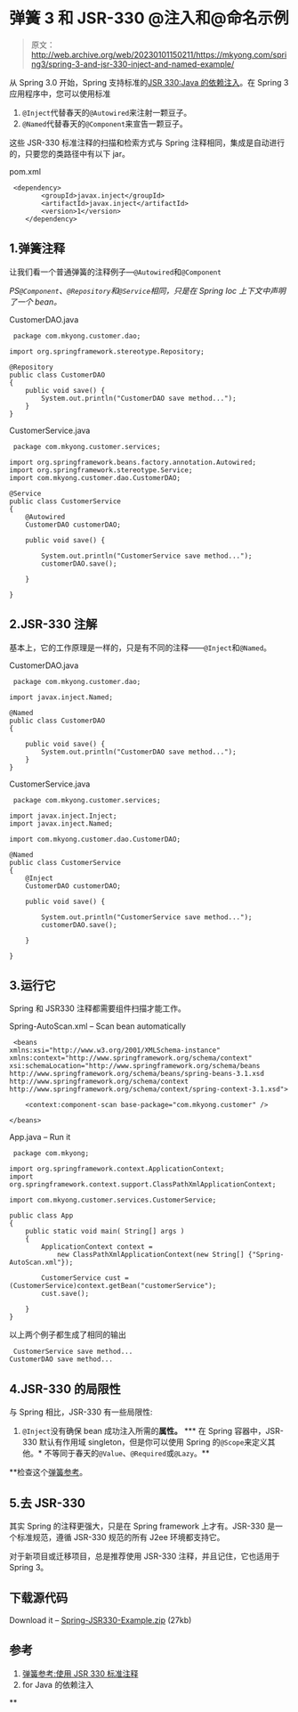 # 弹簧 3 和 JSR-330 @注入和@命名示例

> 原文：<http://web.archive.org/web/20230101150211/https://mkyong.com/spring3/spring-3-and-jsr-330-inject-and-named-example/>

从 Spring 3.0 开始，Spring 支持标准的[JSR 330:Java 的依赖注入](http://web.archive.org/web/20221205171553/https://www.jcp.org/en/jsr/detail?id=330)。在 Spring 3 应用程序中，您可以使用标准

1.  `@Inject`代替春天的`@Autowired`来注射一颗豆子。
2.  `@Named`代替春天的`@Component`来宣告一颗豆子。

这些 JSR-330 标准注释的扫描和检索方式与 Spring 注释相同，集成是自动进行的，只要您的类路径中有以下 jar。

pom.xml

```
 <dependency>
		<groupId>javax.inject</groupId>
		<artifactId>javax.inject</artifactId>
		<version>1</version>
	</dependency> 
```

## 1.弹簧注释

让我们看一个普通弹簧的注释例子—`@Autowired`和`@Component`

*PS`@Component`、`@Repository`和`@Service`相同，只是在 Spring Ioc 上下文中声明了一个 bean。*

CustomerDAO.java

```
 package com.mkyong.customer.dao;

import org.springframework.stereotype.Repository;

@Repository
public class CustomerDAO 
{
	public void save() {
		System.out.println("CustomerDAO save method...");
	}	
} 
```

CustomerService.java

```
 package com.mkyong.customer.services;

import org.springframework.beans.factory.annotation.Autowired;
import org.springframework.stereotype.Service;
import com.mkyong.customer.dao.CustomerDAO;

@Service
public class CustomerService 
{
	@Autowired
	CustomerDAO customerDAO;

	public void save() {

		System.out.println("CustomerService save method...");
		customerDAO.save();

	}

} 
```

## 2.JSR-330 注解

基本上，它的工作原理是一样的，只是有不同的注释——`@Inject`和`@Named`。

CustomerDAO.java

```
 package com.mkyong.customer.dao;

import javax.inject.Named;

@Named
public class CustomerDAO 
{

	public void save() {
		System.out.println("CustomerDAO save method...");
	}	
} 
```

CustomerService.java

```
 package com.mkyong.customer.services;

import javax.inject.Inject;
import javax.inject.Named;

import com.mkyong.customer.dao.CustomerDAO;

@Named
public class CustomerService 
{
	@Inject
	CustomerDAO customerDAO;

	public void save() {

		System.out.println("CustomerService save method...");
		customerDAO.save();

	}

} 
```

## 3.运行它

Spring 和 JSR330 注释都需要组件扫描才能工作。

Spring-AutoScan.xml – Scan bean automatically

```
 <beans 
xmlns:xsi="http://www.w3.org/2001/XMLSchema-instance"
xmlns:context="http://www.springframework.org/schema/context"
xsi:schemaLocation="http://www.springframework.org/schema/beans
http://www.springframework.org/schema/beans/spring-beans-3.1.xsd
http://www.springframework.org/schema/context
http://www.springframework.org/schema/context/spring-context-3.1.xsd">

    <context:component-scan base-package="com.mkyong.customer" />

</beans> 
```

App.java – Run it

```
 package com.mkyong;

import org.springframework.context.ApplicationContext;
import org.springframework.context.support.ClassPathXmlApplicationContext;

import com.mkyong.customer.services.CustomerService;

public class App 
{
    public static void main( String[] args )
    {
    	ApplicationContext context = 
    		new ClassPathXmlApplicationContext(new String[] {"Spring-AutoScan.xml"});

    	CustomerService cust = (CustomerService)context.getBean("customerService");
    	cust.save();

    }
} 
```

以上两个例子都生成了相同的输出

```
 CustomerService save method...
CustomerDAO save method... 
```

## 4.JSR-330 的局限性

与 Spring 相比，JSR-330 有一些局限性:

1.  `@Inject`没有确保 bean 成功注入所需的**属性。**
***   在 Spring 容器中，JSR-330 默认有作用域 singleton，但是你可以使用 Spring 的`@Scope`来定义其他。*   不等同于春天的`@Value`、`@Required`或`@Lazy`。**

 **检查这个[弹簧参考](http://web.archive.org/web/20221205171553/http://static.springsource.org/spring/docs/3.1.x/spring-framework-reference/html/beans.html#beans-standard-annotations-limitations)。

## 5.去 JSR-330

其实 Spring 的注释更强大，只是在 Spring framework 上才有。JSR-330 是一个标准规范，遵循 JSR-330 规范的所有 J2ee 环境都支持它。

对于新项目或迁移项目，总是推荐使用 JSR-330 注释，并且记住，它也适用于 Spring 3。

## 下载源代码

Download it – [Spring-JSR330-Example.zip](http://web.archive.org/web/20221205171553/http://www.mkyong.com/wp-content/uploads/2012/09/Spring-JSR330-Example.zip) (27kb)

## 参考

1.  [弹簧参考:使用 JSR 330 标准注释](http://web.archive.org/web/20221205171553/http://static.springsource.org/spring/docs/3.1.x/spring-framework-reference/html/beans.html#beans-standard-annotations)
2.  for Java 的依赖注入

<input type="hidden" id="mkyong-current-postId" value="12617">**